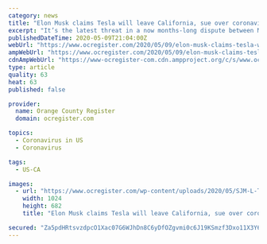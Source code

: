 ```yaml
---
category: news
title: "Elon Musk claims Tesla will leave California, sue over coronavirus order shutting down factory"
excerpt: "It’s the latest threat in a now months-long dispute between Musk and Alameda County over whether Tesla can keep making cars at the Fremont facility."
publishedDateTime: 2020-05-09T21:04:00Z
webUrl: "https://www.ocregister.com/2020/05/09/elon-musk-claims-tesla-will-leave-california-sue-over-coronavirus-order-shutting-down-fremont-factory/"
ampWebUrl: "https://www.ocregister.com/2020/05/09/elon-musk-claims-tesla-will-leave-california-sue-over-coronavirus-order-shutting-down-fremont-factory/amp/"
cdnAmpWebUrl: "https://www-ocregister-com.cdn.ampproject.org/c/s/www.ocregister.com/2020/05/09/elon-musk-claims-tesla-will-leave-california-sue-over-coronavirus-order-shutting-down-fremont-factory/amp/"
type: article
quality: 63
heat: 63
published: false

provider:
  name: Orange County Register
  domain: ocregister.com

topics:
  - Coronavirus in US
  - Coronavirus

tags:
  - US-CA

images:
  - url: "https://www.ocregister.com/wp-content/uploads/2020/05/SJM-L-TESLA-0319-2-1.jpg?w=1024&h=683"
    width: 1024
    height: 682
    title: "Elon Musk claims Tesla will leave California, sue over coronavirus order shutting down factory"

secured: "Za5pdHRtsvzdpcO1Xac07G6WJhDn8C6yDfOZgvmi0c6J19KSmzf3Dxo11X3Y6IPWSJALTzeMSgOhalFB5w0PPlAgLtN6MlZMLJT3RvN3bXA8NMi1KQF4ENqk9uMoq7p+aA/5dQQAXPNnLaDvVpiobaZcLOBO/c7XzQzGYxiLJWjhrCGozj1gi92tDtOGoaecAXOP+EUqYbrJ9BcjU9lE2sElPPG7pRN/bgrcMEGGJ68PQQmRkS+Mosl8GeS2K9e6Hpsw99S961OfXUz6HS69mpZ9WKS6mD45GlC+8WyFCrQJZfuKhMW3gryTmmP9N1rV3vSmF1jdYb0Xyn4iv1fX9RYqMhJRXxsIbw2q5hqTrdr9sj8uADYK5qE0GmLUVq7ai30muvRnuf21fFz0L2B32drnKP47p4zjEANs3QSyuJeHSYhJo6S/jlMjTV7xCLKLsLjBccOicheyDsnfPRCHnqUG+ScwEidj1KCrSv8K+vs=;Gt9Wlh5aizurk73khtRrdQ=="
---
```


